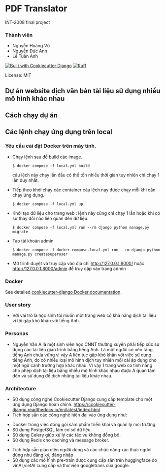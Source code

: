 # PDF Translator

INT-2008 final project
### Thành viên
- Nguyễn Hoàng Vũ
- Nguyễn Đức Anh
- Lê Tuấn Anh


[![Built with Cookiecutter Django](https://img.shields.io/badge/built%20with-Cookiecutter%20Django-ff69b4.svg?logo=cookiecutter)](https://github.com/cookiecutter/cookiecutter-django/)
[![Ruff](https://img.shields.io/endpoint?url=https://raw.githubusercontent.com/astral-sh/ruff/main/assets/badge/v2.json)](https://github.com/astral-sh/ruff)

License: MIT

## Dự án website dịch văn bản tài liệu sử dụng nhiều mô hình khác nhau

## Cách chạy dự án

## Các lệnh chạy ứng dụng trên local

### Yêu cầu cài đặt Docker trên máy tính.

- Chạy lệnh sau để build các image.

      $ docker compose -f local.yml build

  câu lệch này chạy lần đầu có thể tốn nhiều thời gian tuy nhiên chỉ chạy 1 lần duy nhất.

- Tiếp theo khởi chạy các container câu lệch nay được chạy mỗi khi cần chạy ứng dụng.

      $ docker compose -f local.yml up

- Khởi tạo dữ liệu cho trang web : lệnh này cũng chỉ chạy 1 lần hoặc khi có sự thay đổi nào liên quan đến dữ liệu.

      $ docker compose -f local.yml run --rm django python manage.py migrate

- Tạo tài khoản admin

      $ docker compose -f docker-compose.local.yml run --rm django python manage.py createsuperuser

- Mở trình duyệt và truy cập vào địa chỉ  http://127.0.0.1:8000/ hoặc http://127.0.0.1:8000/admin để truy cập vào trang admin
### Docker

See detailed [cookiecutter-django Docker documentation](http://cookiecutter-django.readthedocs.io/en/latest/deployment-with-docker.html).

### User story
- Với vai trò là học sinh tôi muốn một trang web có khả năng dịch tài liệu vì tôi gặp khó khăn với tiếng Anh.
### Personas
- Nguyễn Văn A là một sinh viên học CNNT thường xuyên phải tiếp xúc sử dụng các tài liệu giáo trình bằng tiếng Anh. Là một người có nền tảng tiếng Anh chưa vững vì vậy A liên tục gặp khó khăn với việc sử dụng tiếng Anh, do có nhiều loại mô hình dịch tuy nhiên mỗi cái áp dụng cho một ngữ cảnh trường hợp khác nhau. Vì vậy 1 trang web có tính năng cho phép dịch tài liệu bằng nhiều mô hình khác nhau được A quan tâm đến và sử dụng để dịch những tài liệu khác nhau.

### Architecture
- Sử dụng công nghệ Cookiecutter Django cung cấp template cho một ứng dụng Django hoàn chỉnh.
https://cookiecutter-django.readthedocs.io/en/latest/index.html
- Tích hợp sẵn các công nghệ hiện đại vào ứng dụng như:
+ Docker trong việc đóng gói sảm phẩm triển khai và quản lý môi trường.
+ Sử dụng PostgetSQL làm cơ sở dữ liệu.
+ Sử dụng Celery giúp xử lý các tác vụ không đồng bộ.
+ Sử dụng Redis cho caching và message broker.
- Tích hợp sẵn giao diện người dùng và các chức năng xác thực người dùng như đăng ký, đăng nhập
- Sử dụng các mô hình pre-train được cung cấp sẵn trên huggingface do vinAI,vietAI cung cấp và thư viện googletrans của google.
